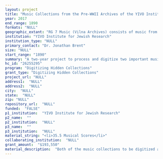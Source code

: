 ```yaml
--- 
layout: project 
title: "Music Collections from the Pre-WWII Archives of the YIVO Institute for Jewish Research"
year: 2017
end_range: 1890
formats: "NULL"
geographic_extant: "RG 7 Music (Vilna Archives) consists of music from Poland, Russia, Ukraine, Lithuania, and Latvia, as well as from the United States, Argentina, and England. RG 37 Jewish Music Societies contains materials from the following cities in the Russian Empire/Soviet Union: St. Petersburg/Leningrad, Moscow, Vinnitsa, Kiev, and Riga."
institution: "YIVO Institute for Jewish Research"
institution_type: "NULL"
primary_contact: "Dr. Jonathan Brent"
size: "NULL"
start_range: "1890"
summary: "A two-year project to process and digitize two important music collections from the pre-World War II archives of the YIVO Institute for Jewish Research. RG 7 Music (Vilna Archives) consists of over 35 linear feet of manuscripts of musical works for the Yiddish theater, including music for about 450 operas and operettas, from the 1890s to the 1930s. RG 37 Jewish Music Societies is a smaller collection containing records of Jewish music societies in Eastern Europe from 1908-1931. Both collections contain unique primary sources for the study of Jewish music by musicologists, theater historians, and musicians, and are now largely inaccessible. The digitized images will be made available, via EAD finding aids, on the free-access website of the Edward Blank YIVO Vilna Collections project, a 7-year international initiative, begun in 2015, to reunite collections that were looted by the Nazis and dispersed among four repositories in Lithuania and New York."
hc_id: "26255295"
program: "Digitizing Hidden Collections"
grant_type: "Digitizing Hidden Collections"
project_url: "NULL"
address1:  "NULL"
address2:  "NULL"
city:  "NULL"
state:  "NULL"
zip: "NULL"
repository_url:  "NULL"
funded:  "FALSE"
p1_institution:  "YIVO Institute for Jewish Research"
p2_name:  ""
p2_institution:  "NULL"
p3_name:  ""
p3_institution:  "NULL"
material_string: "<li>35.5 Musical Scores</li>"
collaborating_institution:  "NULL"
grant_amount:  "$193,550"
material_description:  "Both of the music collections to be digitized are from the pre-World War II archives of the YIVO Institute for Jewish Research, founded in 1925 in Wilno, Poland (present day Vilnius, Lithuania), and relocated to the United States in 1940. During the war, YIVO’s collections were looted by the Nazis. These collections are among the materials that survived, and which were rescued with the help of the U.S. Army and transferred to YIVO in New York. The large RG 7 Music (Vilna Archives) collection was originally part of YIVO’s prewar Esther Rachel Kaminska Theater Museum. It consists of rare and often unique musical works for the Jewish theater, including music for about 450 operas, operettas, and vaudeville skits. Most of the music was written for Yiddish and Hebrew theatrical works, but there are also pieces for plays in English, Russian, Polish and other languages. Composers and playwrights include some of the most famous and prominent in the history of Jewish theater. There are also manuscripts and printed sheets of art, popular, dance, and liturgical music. RG 37 Jewish Music Societies relates to several Jewish music societies in Eastern Europe, including the Society for Jewish Folk Music, St. Petersburg; Society for Jewish Music, Moscow; Carmel-Jewish Musical, Dramatic and Literary Society, Riga; Kultur Lige - Music Section, Kiev; Jewish Historical and Ethnographic Society, Music Section, Leningrad; Winchevsky Jewish Folk Kapelye, Vinnitsa; and Institute for Jewish Proletarian Culture- Department of Music, Kiev."
---
```

